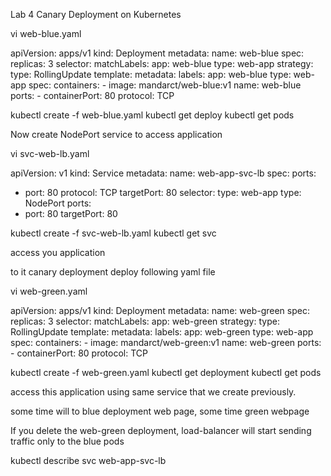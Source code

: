 Lab 4 Canary Deployment on Kubernetes 

vi web-blue.yaml

apiVersion: apps/v1
kind: Deployment
metadata:
  name: web-blue
spec:
  replicas: 3
  selector:
    matchLabels:
      app: web-blue
      type: web-app
  strategy:
    type: RollingUpdate
  template:
    metadata:
      labels:
        app: web-blue
        type: web-app
    spec:
      containers:
      - image: mandarct/web-blue:v1
        name: web-blue
        ports:
        - containerPort: 80
          protocol: TCP
		 
kubectl create -f web-blue.yaml
kubectl get deploy
kubectl get pods

Now create NodePort service to access application

		 
vi svc-web-lb.yaml

apiVersion: v1
kind: Service
metadata:
  name: web-app-svc-lb
spec:
  ports:
  - port: 80
    protocol: TCP
    targetPort: 80
  selector:
    type: web-app
  type: NodePort
  ports:
   - port: 80
     targetPort: 80
	 
kubectl create -f svc-web-lb.yaml
kubectl get svc

access you application


to it canary deployment deploy following yaml file

vi web-green.yaml

apiVersion: apps/v1
kind: Deployment
metadata:
  name: web-green
spec:
  replicas: 3
  selector:
    matchLabels:
      app: web-green
  strategy:
    type: RollingUpdate
  template:
    metadata:
      labels:
        app: web-green
        type: web-app
    spec:
      containers:
      - image: mandarct/web-green:v1
        name: web-green
        ports:
        - containerPort: 80
          protocol: TCP

kubectl create -f web-green.yaml
kubectl get deployment
kubectl get pods

access this application using same service that we create previously.

some time will to blue deployment web page, some time green webpage

If you delete the web-green deployment, load-balancer will start sending traffic only to the blue pods


kubectl describe svc web-app-svc-lb
